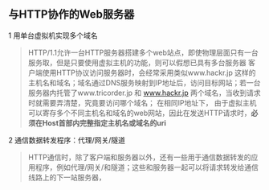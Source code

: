 ## 与HTTP协作的Web服务器

1 用单台虚拟机实现多个域名  
  > HTTP/1.1允许一台HTTP服务器搭建多个web站点，即使物理层面只有一台服务取，但是只要使用虚拟主机的功能，则可以假想已具有多台服务器
  > 客户端使用HTTP协议访问服务器时，会经常采用类似www.hackr.jp 这样的主机名和域名；域名通过DNS服务映射到IP地址后，访问目标网站；若一台服务器内托管了www.tricorder.jp 和 www.hackr.jp 两个域名，当收到请求时就需要弄清楚，究竟要访问哪个域名；
  > 在相同IP地址下， 由于虚拟主机可以寄存多个不同主机名和域名的web网站，因此在发送HTTP请求时，<b>必须在Host首部内完整指定主机名或域名的uri</b>

2 通信数据转发程序：代理/网关/隧道
  > HTTP通信时，除了客户端和服务器以外，还有一些用于通信数据转发的应用程序，例如代理/网关/和隧道；这些和服务器一起可以将请求转发给通信线路上的下一站服务器，

